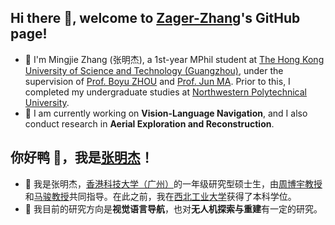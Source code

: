 ## Hi there 👋, welcome to [Zager-Zhang](https://zager-zhang.github.io/)'s GitHub page! 

- 🔭 I'm Mingjie Zhang (张明杰), a 1st-year MPhil student at [The Hong Kong University of Science and Technology (Guangzhou)](https://www.hkust-gz.edu.cn/), under the supervision of [Prof. Boyu ZHOU](https://robotics-star.com/people) and [Prof. Jun MA](https://personal.hkust-gz.edu.cn/junma/people-page.html). Prior to this, I completed my undergraduate studies at [Northwestern Polytechnical University](https://en.nwpu.edu.cn/).
- 🌱 I am currently working on **Vision-Language Navigation**, and I also conduct research in **Aerial Exploration and Reconstruction**.

## 你好鸭 👋，我是[张明杰](https://zager-zhang.github.io/)！

- 🔭 我是张明杰，[香港科技大学（广州）](https://www.hkust-gz.edu.cn/)的一年级研究型硕士生，由[周博宇教授](https://robotics-star.com/people)和[马骏教授](https://personal.hkust-gz.edu.cn/junma/people-page.html)共同指导。在此之前，我在[西北工业大学](https://en.nwpu.edu.cn/)获得了本科学位。
- 🌱 我目前的研究方向是**视觉语言导航**，也对**无人机探索与重建**有一定的研究。


<!--
- 👯 I’m looking to collaborate on ...
- 🤔 I’m looking for help with ...
- 💬 Ask me about ...
- 📫 How to reach me: ...
<a href="https://github.com/Zager-Zhang">
  <img align="center" src="https://github-readme-stats.vercel.app/api?username=Zager-Zhang&show_icons=true&hide_border=true&hide_rank=true&theme=swift&hide=prs" />
</a>
-->
